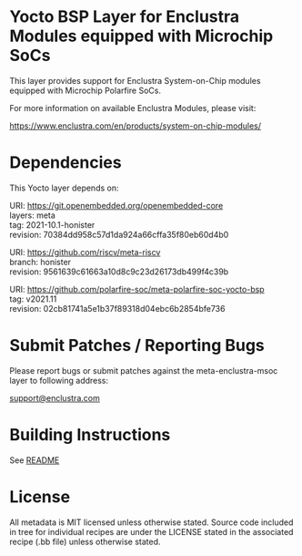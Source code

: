 # Yocto BSP Layer for Enclustra Modules equipped with Microchip SoCs

This layer provides support for Enclustra System-on-Chip modules equipped with Microchip Polarfire SoCs.

For more information on available Enclustra Modules, please visit:

https://www.enclustra.com/en/products/system-on-chip-modules/

# Dependencies

This Yocto layer depends on:

URI: https://git.openembedded.org/openembedded-core<br/>
layers: meta<br/>
tag: 2021-10.1-honister<br/>
revision: 70384dd958c57d1da924a66cffa35f80eb60d4b0

URI: https://github.com/riscv/meta-riscv<br/>
branch: honister<br/>
revision: 9561639c61663a10d8c9c23d26173db499f4c39b

URI: https://github.com/polarfire-soc/meta-polarfire-soc-yocto-bsp<br/>
tag: v2021.11<br/>
revision: 02cb81741a5e1b37f89318d04ebc6b2854bfe736

# Submit Patches / Reporting Bugs

Please report bugs or submit patches against the meta-enclustra-msoc layer to following address:

support@enclustra.com

# Building Instructions

See [README](..//README.md)

# License

All metadata is MIT licensed unless otherwise stated. Source code included in tree for individual recipes are under the LICENSE stated in the associated recipe (.bb file) unless otherwise stated.
